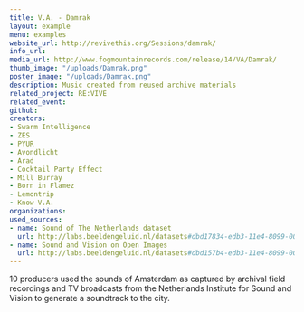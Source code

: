 ```yaml
---
title: V.A. - Damrak
layout: example
menu: examples
website_url: http://revivethis.org/Sessions/damrak/
info_url: 
media_url: http://www.fogmountainrecords.com/release/14/VA/Damrak/
thumb_image: "/uploads/Damrak.png"
poster_image: "/uploads/Damrak.png"
description: Music created from reused archive materials
related_project: RE:VIVE
related_event: 
github: 
creators:
- Swarm Intelligence
- ZES
- PYUR
- Avondlicht
- Arad
- Cocktail Party Effect
- Mill Burray
- Born in Flamez
- Lemontrip
- Know V.A.
organizations: 
used_sources:
- name: Sound of The Netherlands dataset
  url: http://labs.beeldengeluid.nl/datasets#dbd17834-edb3-11e4-8099-005056a71e3a
- name: Sound and Vision on Open Images
  url: http://labs.beeldengeluid.nl/datasets#dbd157b4-edb3-11e4-8099-005056a71e3a
---
```


10 producers used the sounds of Amsterdam as captured by archival field recordings and TV broadcasts from the Netherlands Institute for Sound and Vision to generate a soundtrack to the city.
